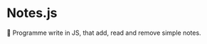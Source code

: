 # Notes.js
:notebook_with_decorative_cover:
 Programme write in JS, that add, read and remove simple notes.
